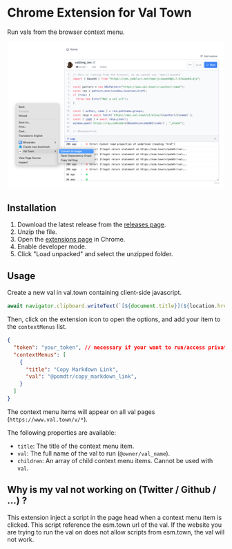 # Chrome Extension for Val Town

Run vals from the browser context menu.

![demo](./doc/screenshot.png)

## Installation

1. Download the latest release from the [releases page](https://github.com/pomdtr/val-town-web-extension/releases/latest).
2. Unzip the file.
3. Open the [extensions page](chrome://extensions) in Chrome.
4. Enable developer mode.
5. Click "Load unpacked" and select the unzipped folder.

## Usage

Create a new val in val.town containing client-side javascript.

```javascript
await navigator.clipboard.writeText(`[${document.title}](${location.href})`);
```

Then, click on the extension icon to open the options, and add your item to the `contextMenus` list.

```json
{
  "token": "your_token", // necessary if your want to run/access private vals
  "contextMenus": [
    {
      "title": "Copy Markdown Link",
      "val": "@pomdtr/copy_markdown_link",
    }
  ]
}
```

The context menu items will appear on all val pages (`https://www.val.town/v/*`).

The following properties are available:

- `title`: The title of the context menu item.
- `val`: The full name of the val to run (`@owner/val_name`).
- `children`: An array of child context menu items. Cannot be used with `val`.

## Why is my val not working on (Twitter / Github / ...) ?

This extension inject a script in the page head when a context menu item is clicked. This script reference the esm.town url of the val. If the website you are trying to run the val on does not allow scripts from esm.town, the val will not work.
